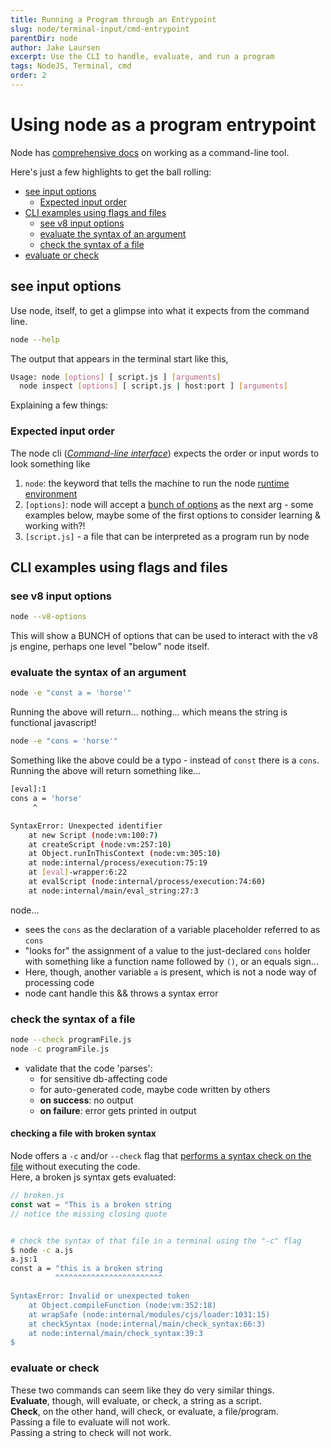 ```yaml
---
title: Running a Program through an Entrypoint
slug: node/terminal-input/cmd-entrypoint
parentDir: node
author: Jake Laursen
excerpt: Use the CLI to handle, evaluate, and run a program
tags: NodeJS, Terminal, cmd
order: 2
---
```


# Using node as a program entrypoint
Node has [comprehensive docs](https://nodejs.org/dist/latest-v16.x/docs/api/cli.html) on working as a command-line tool.   

Here's just a few highlights to get the ball rolling:  

  - [see input options](#see-input-options)
    - [Expected input order](#expected-input-order)
  - [CLI examples using flags and files](#cli-examples-using-flags-and-files)
    - [see v8 input options](#see-v8-input-options)
    - [evaluate the syntax of an argument](#evaluate-the-syntax-of-an-argument)
    - [check the syntax of a file](#check-the-syntax-of-a-file)
  - [evaluate or check](#evaluate-or-check)

## see input options
Use node, itself, to get a glimpse into what it expects from the command line.
```bash
node --help
```

The output that appears in the terminal start like this,
```bash
Usage: node [options] [ script.js ] [arguments]
  node inspect [options] [ script.js | host:port ] [arguments]
```  
Explaining a few things:
### Expected input order
The node cli (_[Command-line interface](https://en.wikipedia.org/wiki/Command-line_interface)_) expects the order or input words to look something like
1. `node`: the keyword that tells the machine to run the node [runtime environment](https://en.wikipedia.org/wiki/Runtime_system)
2. `[options]`: node will accept a [bunch of options](https://nodejs.org/api/cli.html#options) as the next arg - some examples below, maybe some of the first options to consider learning & working with?!
3. `[script.js]` - a file that can be interpreted as a program run by node

## CLI examples using flags and files
### see v8 input options

```bash
node --v8-options
```
This will show a BUNCH of options that can be used to interact with the v8 js engine, perhaps one level "below" node itself.

### evaluate the syntax of an argument
```bash
node -e "const a = 'horse'"
```
Running the above will return... nothing... which means the string is functional javascript!

```bash
node -e "cons = 'horse'"
```
Something like the above could be a typo - instead of `const` there is a `cons`.  
Running the above will return something like...
```bash
[eval]:1
cons a = 'horse'
     ^

SyntaxError: Unexpected identifier
    at new Script (node:vm:100:7)
    at createScript (node:vm:257:10)
    at Object.runInThisContext (node:vm:305:10)
    at node:internal/process/execution:75:19
    at [eval]-wrapper:6:22
    at evalScript (node:internal/process/execution:74:60)
    at node:internal/main/eval_string:27:3
```
node...
- sees the `cons` as the declaration of a variable placeholder referred to as `cons`
- "looks for" the assignment of a value to the just-declared `cons` holder with something like a function name followed by `()`, or an equals sign...
- Here, though, another variable `a` is present, which is not a node way of processing code
- node cant handle this && throws a syntax error


### check the syntax of a file

```bash
node --check programFile.js
node -c programFile.js
```

- validate that the code 'parses':
  - for sensitive db-affecting code
  - for auto-generated code, maybe code written by others
  - **on success**: no output
  - **on failure**: error gets printed in output

#### checking a file with broken syntax
Node offers a `-c` and/or `--check` flag that [performs a syntax check on the file](https://nodejs.org/dist/latest-v16.x/docs/api/cli.html#-c---check) without executing the code.  
Here, a broken js syntax gets evaluated:

```js
// broken.js
const wat = "This is a broken string
// notice the missing closing quote
```

```bash

# check the syntax of that file in a terminal using the "-c" flag
$ node -c a.js 
a.js:1
const a = "this is a broken string
          ^^^^^^^^^^^^^^^^^^^^^^^^

SyntaxError: Invalid or unexpected token
    at Object.compileFunction (node:vm:352:18)
    at wrapSafe (node:internal/modules/cjs/loader:1031:15)
    at checkSyntax (node:internal/main/check_syntax:66:3)
    at node:internal/main/check_syntax:39:3
$ 
```

### evaluate or check
These two commands can seem like they do very similar things.  
**Evaluate**, though, will evaluate, or check, a string as a script.  
**Check**, on the other hand, will check, or evaluate, a file/program.  
Passing a file to evaluate will not work.  
Passing a string to check will not work.  

